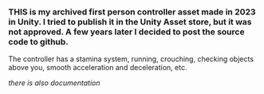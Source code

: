 ### **THIS is my archived first person controller asset made in 2023 in Unity. I tried to publish it in the Unity Asset store, but it was not approved. A few years later I decided to post the source code to github.**

The controller has a stamina system, running, crouching, checking objects above you, smooth acceleration and deceleration, etc.

*there is also documentation*
